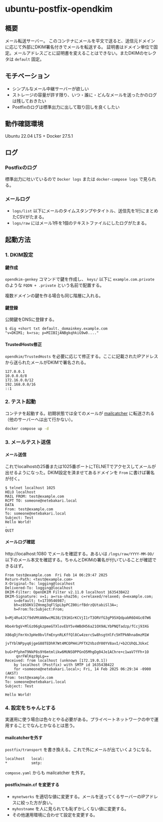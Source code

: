 # ubuntu-postfix-opendkim

## 概要
メール転送サーバー。
このコンテナにメールを平文で送ると、送信元ドメインに応じて外部にDKIM署名付きでメールを転送する。
証明書はドメイン単位で固定。メールアドレスごとに証明書を変えることはできない。またDKIMのセレクタは `default` 固定。

## モチベーション
* シンプルなメール中継サーバーが欲しい
* ストレージの容量が許す限り、いつ・誰に・どんなメールを送ったかのログは残しておきたい
* Postfixのログは標準出力に出して取り回しを良くしたい

## 動作確認環境
Ubuntu 22.04 LTS + Docker 27.5.1

## ログ
### Postfixのログ
標準出力に吐いているので `Docker logs` または `docker-compose logs` で見られる。

### メールログ
* `logs/list` 以下にメールのタイムスタンプやタイトル、送信先を1行にまとめたCSVがたまる。
* `logs/raw` にはメール1件を1個のテキストファイルにしたログがたまる。

## 起動方法
### 1. DKIM設定
#### 鍵作成
`opendkim-genkey` コマンドで鍵を作成し、 `keys/` 以下に `example.com.private` のような `FQDN + .private` という名前で配置する。

複数ドメインの鍵を作る場合も同じ階層に入れる。

#### 鍵登録
公開鍵をDNSに登録する。 

```
$ dig +short txt default._domainkey.example.com
"v=DKIM1; k=rsa; p=MIIBIjANBgkqhkiG9w0...."
```

#### TrustedHosts修正
`opendkim/TrustedHosts` を必要に応じて修正する。ここに記載されたIPアドレスから送られたメールがDKIMで署名される。

```
127.0.0.1
10.0.0.0/8
172.16.0.0/12
192.168.0.0/16
::1
```

### 2. テスト起動
コンテナを起動する。初期状態では全てのメールが [mailcatcher](https://hub.docker.com/r/schickling/mailcatcher/) に転送される（他のサーバーへは出て行かない）。

```sh
docker compose up -d
```

### 3. メールテスト送信
#### メール送信
これでlocalhostの25番または1025番ポートにTELNETでアクセスしてメールが出せるようになった。DKIM設定を済ませてあるドメインを `From` に書けば署名が付く。

```
$ telnet localhost 1025
HELO localhost
MAIL FROM: test@example.com
RCPT TO: someone@netebakari.local
DATA
From: test@example.com
To: someone@netebakari.local
Subject: Test
Hello World!
.
QUIT
```

#### メールログ確認
http://localhost:1080 でメールを確認する。あるいは `/logs/raw/YYYY-MM-DD/` 以下のメール本文を確認する。ちゃんとDKIMの署名が付いていることが確認できるはず。

```
From test@example.com  Fri Feb 14 06:29:47 2025
Return-Path: <test@example.com>
X-Original-To: logging@localhost
Delivered-To: logging@localhost
DKIM-Filter: OpenDKIM Filter v2.11.0 localhost 163543B422
DKIM-Signature: v=1; a=rsa-sha256; c=relaxed/relaxed; d=example.com;
	s=default; t=1739546987;
	bh=z85OKVJZHnmg3qFlSpLbpPCZ00irfBdrzQUtabiSl3A=;
	h=From:To:Subject:From;
	b=Mj4Ru4JCf9dVMtAN9wcMG38/I91KGrKCVjI1rT3ORVfG3gP95XQdpabR6O4Gc07W6
	 Hbo4rbgV+MlGz06gkzpmeGTXlovEbY5v4WBdH56a21OX9ALYbPNQTadzp/fCcj93XG
	 X86qDjFmrXn3pHe0bvlFmEnynRLKffQl8Cw4zercSw8hsgtHlFc5HTPkNhna8mzM1W
	 jvTYblNPpyq6jgeG88TEDhR7Wt4MCOPH4iPFTX2VbzdY00YV8avI/+b2CUhQLJUkxC
	 buG+PfphmT9NkP8s9Y6mtmlikw6MUNSOPPGnO5MhgDg04Je1AChre+c1waV7fFh+1O
	 qnrFWlKqz9pLg==
Received: from localhost (unknown [172.19.0.1])
	by localhost (Postfix) with SMTP id 163543B422
	for <someone@netebakari.local>; Fri, 14 Feb 2025 06:29:34 -0900 (AKST)
From: test@example.com
To: someone@netebakari.local
Subject: Test

Hello World!
```

### 4. 設定をちゃんとする
実運用に使う場合は色々とやる必要がある。プライベートネットワークの中で運用することでなんとかなるとは思う。

#### mailcatcherを外す
`postfix/transport` を書き換える。これで外にメールが出ていくようになる。

```
localhost   local:
*           smtp:
```

`compose.yaml` からも mailcatcher を外す。

#### postfix/main.cf を変更する
* `mynetworks` を適切な値に変更する。メールを送ってくるサーバーのIPアドレスに絞った方が良い。
* `myhostname` を人に見られても恥ずかしくない値に変更する。
* その他運用環境に合わせて設定を変更する。

